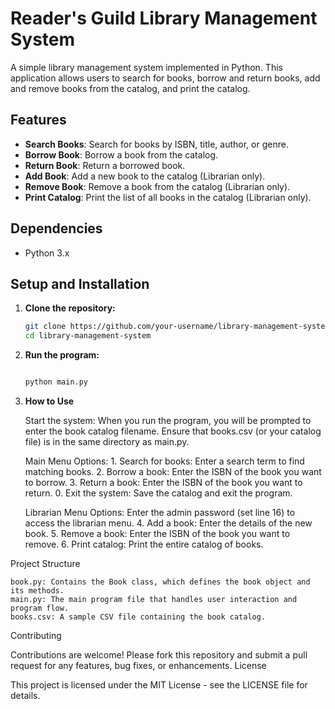 # Reader's Guild Library Management System

A simple library management system implemented in Python. This application allows users to search for books, borrow and return books, add and remove books from the catalog, and print the catalog.

## Features

- **Search Books**: Search for books by ISBN, title, author, or genre.
- **Borrow Book**: Borrow a book from the catalog.
- **Return Book**: Return a borrowed book.
- **Add Book**: Add a new book to the catalog (Librarian only).
- **Remove Book**: Remove a book from the catalog (Librarian only).
- **Print Catalog**: Print the list of all books in the catalog (Librarian only).

## Dependencies

- Python 3.x

## Setup and Installation

1. **Clone the repository:**
   ```bash
   git clone https://github.com/your-username/library-management-system.git
   cd library-management-system


2. **Run the program:**

    ```bash

    python main.py


3. **How to Use**

    Start the system:
    When you run the program, you will be prompted to enter the book catalog filename. Ensure that books.csv (or your catalog file) is in the same directory as main.py.

    Main Menu Options:
        1. Search for books: Enter a search term to find matching books.
        2. Borrow a book: Enter the ISBN of the book you want to borrow.
        3. Return a book: Enter the ISBN of the book you want to return.
        0. Exit the system: Save the catalog and exit the program.

    Librarian Menu Options:
    Enter the admin password (set line 16) to access the librarian menu.
        4. Add a book: Enter the details of the new book.
        5. Remove a book: Enter the ISBN of the book you want to remove.
        6. Print catalog: Print the entire catalog of books.

Project Structure

    book.py: Contains the Book class, which defines the book object and its methods.
    main.py: The main program file that handles user interaction and program flow.
    books.csv: A sample CSV file containing the book catalog.

Contributing

Contributions are welcome! Please fork this repository and submit a pull request for any features, bug fixes, or enhancements.
License

This project is licensed under the MIT License - see the LICENSE file for details.
